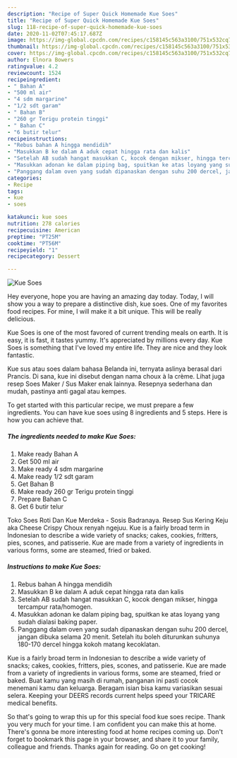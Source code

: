 ```yaml
---
description: "Recipe of Super Quick Homemade Kue Soes"
title: "Recipe of Super Quick Homemade Kue Soes"
slug: 118-recipe-of-super-quick-homemade-kue-soes
date: 2020-11-02T07:45:17.687Z
image: https://img-global.cpcdn.com/recipes/c158145c563a3100/751x532cq70/kue-soes-foto-resep-utama.jpg
thumbnail: https://img-global.cpcdn.com/recipes/c158145c563a3100/751x532cq70/kue-soes-foto-resep-utama.jpg
cover: https://img-global.cpcdn.com/recipes/c158145c563a3100/751x532cq70/kue-soes-foto-resep-utama.jpg
author: Elnora Bowers
ratingvalue: 4.2
reviewcount: 1524
recipeingredient:
- " Bahan A"
- "500 ml air"
- "4 sdm margarine"
- "1/2 sdt garam"
- " Bahan B"
- "260 gr Terigu protein tinggi"
- " Bahan C"
- "6 butir telur"
recipeinstructions:
- "Rebus bahan A hingga mendidih"
- "Masukkan B ke dalam A aduk cepat hingga rata dan kalis"
- "Setelah AB sudah hangat masukkan C, kocok dengan mikser, hingga tercampur rata/homogen."
- "Masukkan adonan ke dalam piping bag, spuitkan ke atas loyang yang sudah dialasi baking paper."
- "Panggang dalam oven yang sudah dipanaskan dengan suhu 200 dercel, jangan dibuka selama 20 menit. Setelah itu boleh diturunkan suhunya 180-170 dercel hingga kokoh matang kecoklatan."
categories:
- Recipe
tags:
- kue
- soes

katakunci: kue soes 
nutrition: 278 calories
recipecuisine: American
preptime: "PT25M"
cooktime: "PT56M"
recipeyield: "1"
recipecategory: Dessert

---
```



![Kue Soes](https://img-global.cpcdn.com/recipes/c158145c563a3100/751x532cq70/kue-soes-foto-resep-utama.jpg)

Hey everyone, hope you are having an amazing day today. Today, I will show you a way to prepare a distinctive dish, kue soes. One of my favorites food recipes. For mine, I will make it a bit unique. This will be really delicious.

Kue Soes is one of the most favored of current trending meals on earth. It is easy, it is fast, it tastes yummy. It's appreciated by millions every day. Kue Soes is something that I've loved my entire life. They are nice and they look fantastic.

Kue sus atau soes dalam bahasa Belanda ini, ternyata aslinya berasal dari Prancis. Di sana, kue ini disebut dengan nama choux à la crème. Lihat juga resep Soes Maker / Sus Maker enak lainnya. Resepnya sederhana dan mudah, pastinya anti gagal atau kempes.


To get started with this particular recipe, we must prepare a few ingredients. You can have kue soes using 8 ingredients and 5 steps. Here is how you can achieve that.

<!--inarticleads1-->

##### The ingredients needed to make Kue Soes:

1. Make ready  Bahan A
1. Get 500 ml air
1. Make ready 4 sdm margarine
1. Make ready 1/2 sdt garam
1. Get  Bahan B
1. Make ready 260 gr Terigu protein tinggi
1. Prepare  Bahan C
1. Get 6 butir telur


Toko Soes Roti Dan Kue Merdeka - Sosis Badranaya. Resep Sus Kering Keju aka Cheese Crispy Choux renyah ngejuu. Kue is a fairly broad term in Indonesian to describe a wide variety of snacks; cakes, cookies, fritters, pies, scones, and patisserie. Kue are made from a variety of ingredients in various forms, some are steamed, fried or baked. 

<!--inarticleads2-->

##### Instructions to make Kue Soes:

1. Rebus bahan A hingga mendidih
1. Masukkan B ke dalam A aduk cepat hingga rata dan kalis
1. Setelah AB sudah hangat masukkan C, kocok dengan mikser, hingga tercampur rata/homogen.
1. Masukkan adonan ke dalam piping bag, spuitkan ke atas loyang yang sudah dialasi baking paper.
1. Panggang dalam oven yang sudah dipanaskan dengan suhu 200 dercel, jangan dibuka selama 20 menit. Setelah itu boleh diturunkan suhunya 180-170 dercel hingga kokoh matang kecoklatan.


Kue is a fairly broad term in Indonesian to describe a wide variety of snacks; cakes, cookies, fritters, pies, scones, and patisserie. Kue are made from a variety of ingredients in various forms, some are steamed, fried or baked. Buat kamu yang masih di rumah, panganan ini pasti cocok menemani kamu dan keluarga. Beragam isian bisa kamu variasikan sesuai selera. Keeping your DEERS records current helps speed your TRICARE medical benefits. 

So that's going to wrap this up for this special food kue soes recipe. Thank you very much for your time. I am confident you can make this at home. There's gonna be more interesting food at home recipes coming up. Don't forget to bookmark this page in your browser, and share it to your family, colleague and friends. Thanks again for reading. Go on get cooking!
